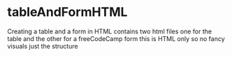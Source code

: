 # tableAndFormHTML
Creating a table and a form in HTML
contains two html files one for the table and the other for a freeCodeCamp form
this is HTML only so no fancy visuals just the structure
